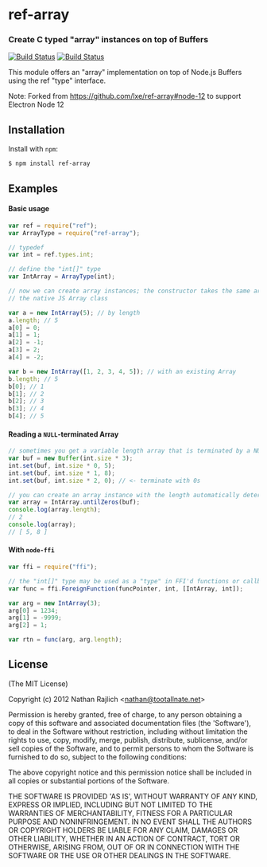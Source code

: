 # ref-array

### Create C typed "array" instances on top of Buffers

[![Build Status](https://secure.travis-ci.org/TooTallNate/ref-array.svg)](https://travis-ci.org/TooTallNate/ref-array)
[![Build Status](https://ci.appveyor.com/api/projects/status/auxk791h56hbughd?svg=true)](https://ci.appveyor.com/project/TooTallNate/ref-array)

This module offers an "array" implementation on top of Node.js Buffers using
the ref "type" interface.

Note: Forked from https://github.com/lxe/ref-array#node-12 to support Electron Node 12

## Installation

Install with `npm`:

```bash
$ npm install ref-array
```

## Examples

#### Basic usage

```js
var ref = require("ref");
var ArrayType = require("ref-array");

// typedef
var int = ref.types.int;

// define the "int[]" type
var IntArray = ArrayType(int);

// now we can create array instances; the constructor takes the same arguments
// the native JS Array class

var a = new IntArray(5); // by length
a.length; // 5
a[0] = 0;
a[1] = 1;
a[2] = -1;
a[3] = 2;
a[4] = -2;

var b = new IntArray([1, 2, 3, 4, 5]); // with an existing Array
b.length; // 5
b[0]; // 1
b[1]; // 2
b[2]; // 3
b[3]; // 4
b[4]; // 5
```

#### Reading a `NULL`-terminated Array

```js
// sometimes you get a variable length array that is terminated by a NULL byte.
var buf = new Buffer(int.size * 3);
int.set(buf, int.size * 0, 5);
int.set(buf, int.size * 1, 8);
int.set(buf, int.size * 2, 0); // <- terminate with 0s

// you can create an array instance with the length automatically determined
var array = IntArray.untilZeros(buf);
console.log(array.length);
// 2
console.log(array);
// [ 5, 8 ]
```

#### With `node-ffi`

```js
var ffi = require("ffi");

// the "int[]" type may be used as a "type" in FFI'd functions or callbacks
var func = ffi.ForeignFunction(funcPointer, int, [IntArray, int]);

var arg = new IntArray(3);
arg[0] = 1234;
arg[1] = -9999;
arg[2] = 1;

var rtn = func(arg, arg.length);
```

## License

(The MIT License)

Copyright (c) 2012 Nathan Rajlich &lt;nathan@tootallnate.net&gt;

Permission is hereby granted, free of charge, to any person obtaining
a copy of this software and associated documentation files (the
'Software'), to deal in the Software without restriction, including
without limitation the rights to use, copy, modify, merge, publish,
distribute, sublicense, and/or sell copies of the Software, and to
permit persons to whom the Software is furnished to do so, subject to
the following conditions:

The above copyright notice and this permission notice shall be
included in all copies or substantial portions of the Software.

THE SOFTWARE IS PROVIDED 'AS IS', WITHOUT WARRANTY OF ANY KIND,
EXPRESS OR IMPLIED, INCLUDING BUT NOT LIMITED TO THE WARRANTIES OF
MERCHANTABILITY, FITNESS FOR A PARTICULAR PURPOSE AND NONINFRINGEMENT.
IN NO EVENT SHALL THE AUTHORS OR COPYRIGHT HOLDERS BE LIABLE FOR ANY
CLAIM, DAMAGES OR OTHER LIABILITY, WHETHER IN AN ACTION OF CONTRACT,
TORT OR OTHERWISE, ARISING FROM, OUT OF OR IN CONNECTION WITH THE
SOFTWARE OR THE USE OR OTHER DEALINGS IN THE SOFTWARE.
